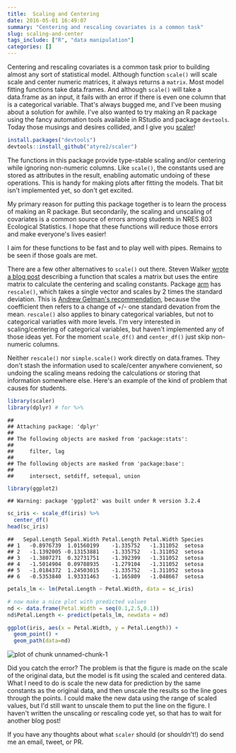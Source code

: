 ```yaml
---
title:  Scaling and Centering
date: 2016-05-01 16:49:07
summary: "Centering and rescaling covariates is a common task"
slug: scaling-and-center
tags_include: ["R", "data manipulation"]
categories: []
---
```


Centering and rescaling covariates is a common task prior to building
almost any sort of statistical model. Although function `scale()` will scale
scale and center numeric matrices, it always returns a `matrix`. Most model
fitting functions take data.frames. And although `scale()` will take a
data.frame as an input, it fails with an error if there is even one column
that is a categorical variable. That's always bugged me, and I've been musing
about a solution for awhile. I've also wanted to try making an R package using
the fancy automation tools available in RStudio and package `devtools`. Today
those musings and desires collided, and I give you [scaler](http://github.com/atyre2/scaler)!


```r
install.packages("devtools")
devtools::install_github("atyre2/scaler")
```

The functions in this package provide type-stable
scaling and/or centering while ignoring
non-numeric columns. Like `scale()`, the constants used are stored as
attributes in the result, enabling automatic undoing of these operations.
This is handy for making plots after fitting the models. That bit isn't 
implemented yet, so don't get excited.

My primary reason for putting this package together is to learn the process of 
making an R package. But secondarily, the scaling and unscaling of covariates
is a common source of errors among students in NRES 803 Ecological Statistics. 
I hope that these functions will reduce those errors and make everyone's lives
easier!

I aim for these functions to be fast and to play well with pipes. Remains to be
seen if those goals are met. 

There are a few other alternatives to `scale()` out there. Steven Walker [wrote 
a blog post](https://stevencarlislewalker.wordpress.com/2012/09/24/a-simpler-version-of-the-r-scale-command/)
describing a function that scales a matrix but uses the entire matrix to 
calculate the centering and scaling constants. Package [arm](https://cran.r-project.org/web/packages/arm/index.html)
has `rescale()`, which takes a single vector and scales by 2 times the standard
deviation. This is [Andrew Gelman's recommendation](http://andrewgelman.com/2006/06/21/standardizing_r/), 
because the coefficient then refers to a change of +/- one standard devation
from the mean. `rescale()` also applies to binary categorical variables, but
not to categorical variatles with more levels. I'm very interested in 
scaling/centering of categorical variables, but haven't implemented any of 
those ideas yet. For the moment `scale_df()` and `center_df()` just skip 
non-numeric columns.

Neither `rescale()` nor `simple.scale()` work directly on data.frames. They don't
stash the information used to scale/center anywhere convienent, so undoing 
the scaling means redoing the calculations or storing that information somewhere 
else. Here's an example of the kind of problem that causes for students. 


```r
library(scaler)
library(dplyr) # for %>%
```



```
## 
## Attaching package: 'dplyr'
## 
## The following objects are masked from 'package:stats':
## 
##     filter, lag
## 
## The following objects are masked from 'package:base':
## 
##     intersect, setdiff, setequal, union
```



```r
library(ggplot2)
```



```
## Warning: package 'ggplot2' was built under R version 3.2.4
```



```r
sc_iris <- scale_df(iris) %>%
  center_df()
head(sc_iris)
```



```
##   Sepal.Length Sepal.Width Petal.Length Petal.Width Species
## 1   -0.8976739  1.01560199    -1.335752   -1.311052  setosa
## 2   -1.1392005 -0.13153881    -1.335752   -1.311052  setosa
## 3   -1.3807271  0.32731751    -1.392399   -1.311052  setosa
## 4   -1.5014904  0.09788935    -1.279104   -1.311052  setosa
## 5   -1.0184372  1.24503015    -1.335752   -1.311052  setosa
## 6   -0.5353840  1.93331463    -1.165809   -1.048667  setosa
```



```r
petals_lm <- lm(Petal.Length ~ Petal.Width, data = sc_iris)

# now make a nice plot with predicted values
nd <- data.frame(Petal.Width = seq(0.1,2.5,0.1))
nd$Petal.Length <- predict(petals_lm, newdata = nd)

ggplot(iris, aes(x = Petal.Width, y = Petal.Length)) + 
  geom_point() + 
  geom_path(data=nd)
```

![plot of chunk unnamed-chunk-1](/figure/scaling-and-center/unnamed-chunk-1-1.png) 

Did you catch the error? The problem is that the figure is made on the scale
of the original data, but the model is fit using the scaled and centered data. 
What I need to do is scale the new data for prediction by the same constants as
the original data, and then unscale the results so the line goes through the
points. I could make the new data using the range of scaled values, but I'd 
still want to unscale them to put the line on the figure. I haven't written the
unscaling or rescaling code yet, so that has to wait for another blog post! 

If you have any thoughts about what `scaler` should (or shouldn't!) do send me
an email, tweet, or PR. 
